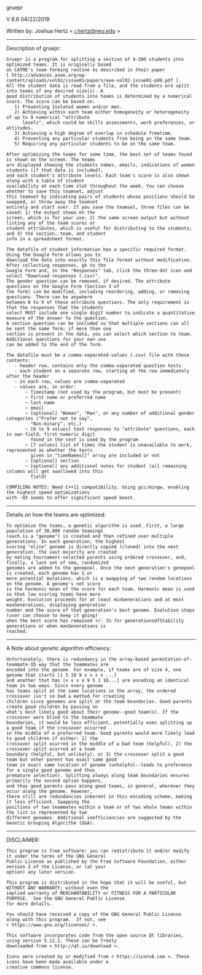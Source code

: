 gruepr

V 8.6
04/22/2019

Written by: Joshua Hertz < j.hertz@neu.edu >

---------------
Description of gruepr:

	Gruepr is a program for splitting a section of 4-200 students into optimized teams. It is originally based
	on CATME's team forming routine as described in their paper
	[ http://advances.asee.org/wp-content/uploads/vol02/issue01/papers/aee-vol02-issue01-p09.pdf ].
	All the student data is read from a file, and the students are split into teams of any desired size(s). A
	good distribution of students into teams is determined by a numerical score. The score can be based on:
	   1) Preventing isolated women and/or men.
	   2) Achieving within each team either homogeneity or heterogeneity of up to 9 numerical "attribute
	      levels", which could be skills assessments, work preferences, or attitudes.
	   3) Achieving a high degree of overlap in schedule freetime.
	   4) Preventing any particular students from being on the same team.
	   5) Requiring any particular students to be on the same team.

	After optimizing the teams for some time, the best set of teams found is shown on the screen. The teams
	are displayed showing the students names, emails, indications of women students (if that data is included),
	and each student's attribute levels. Each team's score is also shown along with a table of student
	availability at each time slot throughout the week. You can choose whether to save this teamset, adjust
	this teamset by indicating pairs of students whose positions should be swapped, or throw away the teamset
	entirely and start over. If you save the teamset, three files can be saved: 1) the output shown on the
	screen, which is for your use; 2) the same screen output but without listing any of the team scores or
	student attributes, which is useful for distributing to the students; and 3) the section, team, and student
	info in a spreadsheet format.

	The datafile of student information has a specific required format. Using the Google Form allows you to
	download the data into exactly this file format without modification. After collecting responses, go to the
	Google Form and, in the "Responses" tab, click the three-dot icon and select "Download responses (.csv)".
	The gender question can be removed, if desired. The attribute questions on the Google Form (Section 3 of
	the form) can be modified, including reordering, adding, or removing questions. There can be anywhere
	between 0 to 9 of these attribute questions. The only requirement is that the responses that the students
	select MUST include one single digit number to indicate a quantitative measure of the answer to the question.
	A section question can be included so that multiple sections can all be sent the same form; if more than one
	section is present in the data, you can select which section to team. Additional questions for your own use
	can be added to the end of the form.

	The datafile must be a comma-separated-values (.csv) file with these contents:
	   - header row, contains only the comma-separated question texts
	   - each student on a separate row, starting at the row immediately after the header
	   - in each row, values are comma-separated
	   - values are, in order:	
	       ~ Timestamp (not used by the program, but must be present)
	       ~ first name or preferred name
	       ~ last name
	       ~ email
	       ~ [optional] "Woman", "Man", or any number of additional gender categories ("Prefer not to say",
		     "Non-binary", etc.)
	       ~ [0 to 9 values] text responses to "attribute" questions, each in own field; first numeric digit
		     found in the text is used by the program
	       ~ [7 values] list of times the student is unavailable to work, represented as whether the texts
		     given in "timeNames[]" array are included or not
	       ~ [optional] section
	       ~ [optional] any additional notes for student (all remaining columns will get swallowed into this
		     field)

	COMPILING NOTES: Need C++11 compatibility. Using gcc/mingw, enabling the highest speed optimizations
	with -O3 seems to offer significant speed boost.


---------------
Details on how the teams are optimized:

	To optimize the teams, a genetic algorithm is used. First, a large population of 30,000 random teamings
	(each is a "genome") is created and then refined over multiple generations. In each generation, the highest
	scoring "elite" genome is directly copied (cloned) into the next generation, the vast majority are created
	by mating tournament-selected parents using ordered crossover, and, finally, a last set of new, randomized
	genomes are added to the genepool. Once the next generation's genepool is created, each genome has 1 or
	more potential mutations, which is a swapping of two random locations on the genome. A genome's net score
	is the harmonic mean of the score for each team. Harmonic mean is used so that low scoring teams have more
	weight. Evolution proceeds for at least minGenerations and at most maxGenerations, displaying generation
	number and the score of that generation's best genome. Evolution stops (user can choose to keep it going)
	when the best score has remained +/- 1% for generationsOfStability generations or when maxGenerations is
	reached.


---------------
A Note about genetic algorithm efficiency:

	Unfortunately, there is redundancy in the array-based permutation-of-teammate-ID way that the teammates are
	encoded into the genome. For example, if teams are of size 4, one genome that starts [1 5 18 9 x x x x ...]
	and another that has [x x x x 9 5 1 18...] are encoding an identical team in two ways. Since every genome
	has teams split at the same locations in the array, the ordered crossover isn't so bad a method for creating
	children since genomes are split at the team boundaries. Good parents create good children by passing on
	what's most likely good about their genome--good team(s). If the crossover were blind to the teammate
	boundaries, it would be less efficient, potentially even splitting up a good team if the crossover occurred
	in the middle of a preferred team. Good parents would more likely lead to good children if either: 1) the
	crossover split ocurred in the middle of a bad team (helpful), 2) the crossover split ocurred at a team
	boundary (helpful, but unlikely), or 3) the crossover split a good team but other parent has exact same good
	team in exact same location of genome (unhelpful--leads to preference for a single good genome and thus
	premature selection). Splitting always along team boundaries ensures primarily the second option happens,
	and thus good parents pass along good teams, in general, wherever they occur along the genome. However,
	there still are redundancies inherent in this encoding scheme, making it less efficient. Swapping the
	positions of two teammates within a team or of two whole teams within the list is represented by two
	different genomes. Additional inefficiencies are suggested by the Genetic Grouping Algorithm (GGA).


---------------
DISCLAIMER:

	This program is free software: you can redistribute it and/or modify it under the terms of the GNU General
	Public License as published by the Free Software Foundation, either version 3 of the License, or (at your
	option) any later version.

	This program is distributed in the hope that it will be useful, but WITHOUT ANY WARRANTY; without even the
	implied warranty of MERCHANTABILITY or FITNESS FOR A PARTICULAR PURPOSE.  See the GNU General Public License
	for more details.

	You should have received a copy of the GNU General Public License along with this program.  If not, see 
	< https://www.gnu.org/licenses/ >.

	This software incorporates code from the open source Qt libraries, using version 5.12.1. These can be freely
	downloaded from < http://qt.io/download >.

	Icons were created by or modified from < https://icons8.com >. These icons have been made available under a
	creative commons license.
